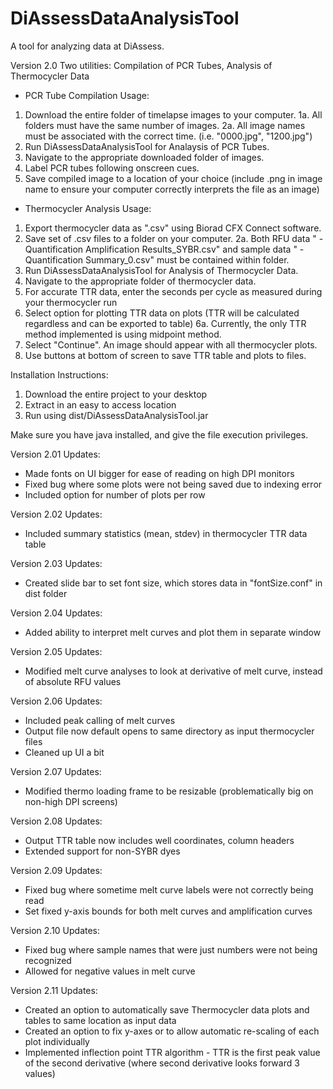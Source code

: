 # DiAssessDataAnalysisTool

A tool for analyzing data at DiAssess.

Version 2.0
Two utilities: Compilation of PCR Tubes, Analysis of Thermocycler Data
- PCR Tube Compilation Usage:
1. Download the entire folder of timelapse images to your computer.
	1a. All folders must have the same number of images.
	2a. All image names must be associated with the correct time. (i.e. "0000.jpg", "1200.jpg")
2. Run DiAssessDataAnalysisTool for Analaysis of PCR Tubes. 
3. Navigate to the appropriate downloaded folder of images.
4. Label PCR tubes following onscreen cues.
5. Save compiled image to a location of your choice (include .png in image name to ensure your computer correctly interprets the file as an image)

- Thermocycler Analysis Usage:
1. Export thermocycler data as ".csv" using Biorad CFX Connect software. 
2. Save set of .csv files to a folder on your computer. 
	2a. Both RFU data "<EXPERIMENT NAME> - Quantification Amplification Results_SYBR.csv" and
	sample data "<EXPERIMENT NAME> - Quantification Summary_0.csv" must be contained within folder.
3. Run DiAssessDataAnalysisTool for Analysis of Thermocycler Data.
4. Navigate to the appropriate folder of thermocycler data.
5. For accurate TTR data, enter the seconds per cycle as measured during your thermocycler run
6. Select option for plotting TTR data on plots (TTR will be calculated regardless and can be exported to table)
	6a. Currently, the only TTR method implemented is using midpoint method. 
7. Select "Continue". An image should appear with all thermocycler plots. 
8. Use buttons at bottom of screen to save TTR table and plots to files. 


Installation Instructions:
1. Download the entire project to your desktop
2. Extract in an easy to access location
3. Run using dist/DiAssessDataAnalysisTool.jar

Make sure you have java installed, and give the file execution privileges.

Version 2.01 Updates:
- Made fonts on UI bigger for ease of reading on high DPI monitors
- Fixed bug where some plots were not being saved due to indexing error
- Included option for number of plots per row

Version 2.02 Updates:
- Included summary statistics (mean, stdev) in thermocycler TTR data table

Version 2.03 Updates:
- Created slide bar to set font size, which stores data in "fontSize.conf" in dist folder

Version 2.04 Updates:
- Added ability to interpret melt curves and plot them in separate window

Version 2.05 Updates:
- Modified melt curve analyses to look at derivative of melt curve, instead of absolute RFU values

Version 2.06 Updates:
- Included peak calling of melt curves
- Output file now default opens to same directory as input thermocycler files
- Cleaned up UI a bit

Version 2.07 Updates:
- Modified thermo loading frame to be resizable (problematically big on non-high DPI screens)

Version 2.08 Updates:
- Output TTR table now includes well coordinates, column headers
- Extended support for non-SYBR dyes

Version 2.09 Updates:
- Fixed bug where sometime melt curve labels were not correctly being read
- Set fixed y-axis bounds for both melt curves and amplification curves

Version 2.10 Updates:
- Fixed bug where sample names that were just numbers were not being recognized
- Allowed for negative values in melt curve

Version 2.11 Updates: 
- Created an option to automatically save Thermocycler data plots and tables to same location as input data
- Created an option to fix y-axes or to allow automatic re-scaling of each plot individually
- Implemented inflection point TTR algorithm - TTR is the first peak value of the second derivative (where second derivative looks forward 3 values)